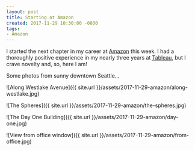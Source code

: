 ```yaml
---
layout: post
title: Starting at Amazon
created: 2017-11-29 10:30:00 -0800
tags:
- Amazon
---
```

I started the next chapter in my career at [Amazon][amazon] this week. I had a
thoroughly positive experience in my nearly three years at [Tableau][tableau],
but I crave novelty and, so, here I am!

Some photos from sunny downtown Seattle&hellip;

![Along Westlake Avenue]({{ site.url }}/assets/2017-11-29-amazon/along-westlake.jpg)

![The Spheres]({{ site.url }}/assets/2017-11-29-amazon/the-spheres.jpg)

![The Day One Building]({{ site.url }}/assets/2017-11-29-amazon/day-one.jpg)

![View from office window]({{ site.url }}/assets/2017-11-29-amazon/from-office.jpg)

[amazon]: http://www.amazon.com/
[tableau]: http://www.tableau.com/
